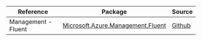 | Reference | Package | Source |
|---|---|---|
|Management - Fluent|[Microsoft.Azure.Management.Fluent](https://www.nuget.org/packages/Microsoft.Azure.Management.Fluent)|[Github](https://github.com/Azure/azure-sdk-for-net)|

